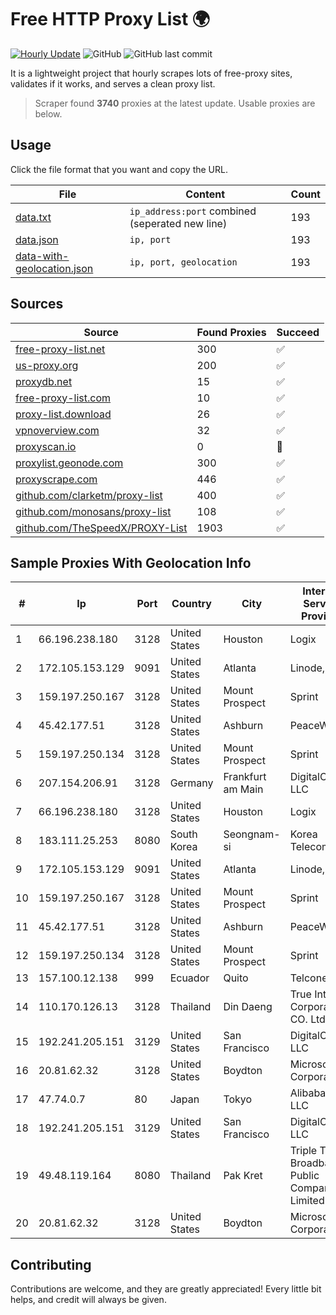 
# Free HTTP Proxy List 🌍

[![Hourly Update](https://github.com/mertguvencli/http-proxy-list/actions/workflows/main.yml/badge.svg?branch=main)](https://github.com/mertguvencli/http-proxy-list/actions/workflows/main.yml)
![GitHub](https://img.shields.io/github/license/mertguvencli/http-proxy-list)
![GitHub last commit](https://img.shields.io/github/last-commit/mertguvencli/http-proxy-list)

It is a lightweight project that hourly scrapes lots of free-proxy sites, validates if it works, and serves a clean proxy list.


> Scraper found **3740** proxies at the latest update. Usable proxies are below.

## Usage

Click the file format that you want and copy the URL.


|File|Content|Count|
|----|-------|-----|
|[data.txt](https://raw.githubusercontent.com/mertguvencli/http-proxy-list/main/proxy-list/data.txt)|`ip_address:port` combined (seperated new line)|193|
|[data.json](https://raw.githubusercontent.com/mertguvencli/http-proxy-list/main/proxy-list/data.json)|`ip, port`|193|
|[data-with-geolocation.json](https://raw.githubusercontent.com/mertguvencli/http-proxy-list/main/proxy-list/data-with-geolocation.json)|`ip, port, geolocation`|193|

## Sources

|Source|Found Proxies|Succeed|
|------|-------------|-------|
|[free-proxy-list.net](https://free-proxy-list.net)|300|✅|
|[us-proxy.org](https://www.us-proxy.org)|200|✅|
|[proxydb.net](http://proxydb.net)|15|✅|
|[free-proxy-list.com](https://free-proxy-list.com/?page=&port=&type%5B%5D=http&type%5B%5D=https&up_time=0&search=Search)|10|✅|
|[proxy-list.download](https://www.proxy-list.download/HTTP)|26|✅|
|[vpnoverview.com](https://vpnoverview.com/privacy/anonymous-browsing/free-proxy-servers)|32|✅|
|[proxyscan.io](https://www.proxyscan.io)|0|🚫|
|[proxylist.geonode.com](https://proxylist.geonode.com/api/proxy-list?limit=300&page=1&sort_by=lastChecked&sort_type=desc&protocols=http,https)|300|✅|
|[proxyscrape.com](https://api.proxyscrape.com/v2/?request=displayproxies&protocol=http&timeout=10000&country=all&ssl=all&anonymity=all)|446|✅|
|[github.com/clarketm/proxy-list](https://raw.githubusercontent.com/clarketm/proxy-list/master/proxy-list-raw.txt)|400|✅|
|[github.com/monosans/proxy-list](https://raw.githubusercontent.com/monosans/proxy-list/main/proxies/http.txt)|108|✅|
|[github.com/TheSpeedX/PROXY-List](https://raw.githubusercontent.com/TheSpeedX/PROXY-List/master/http.txt)|1903|✅|


## Sample Proxies With Geolocation Info

|#|Ip|Port|Country|City|Internet Service Provider|
|-|--|----|-------|----|-------------------------|
|1|66.196.238.180|3128|United States|Houston|Logix|
|2|172.105.153.129|9091|United States|Atlanta|Linode, LLC|
|3|159.197.250.167|3128|United States|Mount Prospect|Sprint|
|4|45.42.177.51|3128|United States|Ashburn|PeaceWeb|
|5|159.197.250.134|3128|United States|Mount Prospect|Sprint|
|6|207.154.206.91|3128|Germany|Frankfurt am Main|DigitalOcean, LLC|
|7|66.196.238.180|3128|United States|Houston|Logix|
|8|183.111.25.253|8080|South Korea|Seongnam-si|Korea Telecom|
|9|172.105.153.129|9091|United States|Atlanta|Linode, LLC|
|10|159.197.250.167|3128|United States|Mount Prospect|Sprint|
|11|45.42.177.51|3128|United States|Ashburn|PeaceWeb|
|12|159.197.250.134|3128|United States|Mount Prospect|Sprint|
|13|157.100.12.138|999|Ecuador|Quito|Telconet S.A|
|14|110.170.126.13|3128|Thailand|Din Daeng|True Internet Corporation CO. Ltd.|
|15|192.241.205.151|3129|United States|San Francisco|DigitalOcean, LLC|
|16|20.81.62.32|3128|United States|Boydton|Microsoft Corporation|
|17|47.74.0.7|80|Japan|Tokyo|Alibaba.com LLC|
|18|192.241.205.151|3129|United States|San Francisco|DigitalOcean, LLC|
|19|49.48.119.164|8080|Thailand|Pak Kret|Triple T Broadband Public Company Limited|
|20|20.81.62.32|3128|United States|Boydton|Microsoft Corporation|



## Contributing

Contributions are welcome, and they are greatly appreciated! Every
little bit helps, and credit will always be given.

